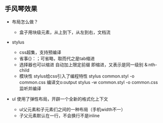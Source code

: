 ## 手风琴效果

- 布局怎么做？
    - 盒子用块级元素，从上到下，从左到右，文档流

- stylus 
    - css超集，支持预编译
    - 省事{}：；可省略，取而代之是tab缩进
    - 选择器也可以缩进
        自动加上限定前缀
        即缩进，又表示是同一级别 &:nth-child
    - 模块性 stylus给css引入了编程特性
    stylus common.styl -o common.css 编译文o:output
    stylus -w common.styl -o common.css 监听并编译
- ul 使用了弹性布局，开辟一个全新的格式化上下文
    - ul父元素和子元素们之间的一种布局（手机width不一）
    - 子父元素默认在一行，不会换行不是inline